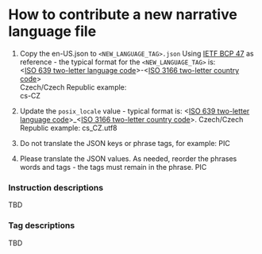 # How to contribute a new narrative language file

1. Copy the en-US.json to `<NEW_LANGUAGE_TAG>.json`
Using [IETF BCP 47](https://tools.ietf.org/html/bcp47) as reference - the typical format for the `<NEW_LANGUAGE_TAG>` is:  
  <[ISO 639 two-letter language code](TBD)>-<[ISO 3166 two-letter country code](TBD)>  
Czech/Czech Republic example:  
  cs-CZ

2. Update the `posix_locale` value - typical format is:
    <[ISO 639 two-letter language code](TBD)>_<[ISO 3166 two-letter country code](TBD)>.<character encoding>
Czech/Czech Republic example:
    cs_CZ.utf8

3. Do not translate the JSON keys or phrase tags, for example:
PIC

4. Please translate the JSON values. As needed, reorder the phrases words and tags - the tags must remain in the phrase.
PIC

### Instruction descriptions
TBD

### Tag descriptions
TBD

